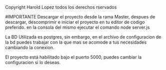 Copyright Harold Lopez todos los derechos rservados

#IMPORTANTE
Descargar el proyecto desde la rama Master, despues de descargar, descomprimir e iniciar el proyecto en tu editor de codigo preferido. en la consola del mismo ejecutar el comando node server.js

La BD Utilizada es postgres, sin embargo, en el archivo de configuracion de la bd puedes trabajar con la que mas se acomode a tus necesidades cambiando la conexion.

El proyecto está habilitado bajo el puerto 5000, puedes cambiar la configuracion si lo deseas.